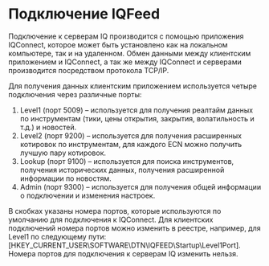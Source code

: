 # Подключение IQFeed

Подключение к серверам IQ производится с помощью приложения IQConnect, которое может быть установлено как на локальном компьютере, так и на удаленном. Обмен данными между клиентским приложением и IQConnect, а так же между IQConnect и серверами производится посредством протокола TCP\/IP. 

Для получения данных клиентским приложением используется четыре подключения через различные порты: 

1. Level1 (порт 5009) – используется для получения реалтайм данных по инструментам (тики, цены открытия, закрытия, волатильность и т.д.) и новостей.
2. Level2 (порт 9200) – используется для получения расширенных котировок по инструментам, для каждого ECN можно получить лучшую пару котировок.
3. Lookup (порт 9100) – используется для поиска инструментов, получения исторических данных, получения расширенной информации по новостям.
4. Admin (порт 9300) – используется для получения общей информации о подключении и изменения настроек.

В скобках указаны номера портов, которые используются по умолчанию для подключения к IQConnect. Для клиентских подключений номера портов можно изменить в реестре, например, для Level1 по следующему пути: \[HKEY\_CURRENT\_USER\\SOFTWARE\\DTN\\IQFEED\\Startup\\Level1Port\]. Номера портов для подключения к серверам IQ изменить нельзя. 
